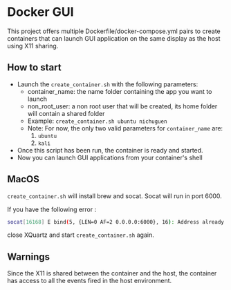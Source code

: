 # Docker GUI
This project offers multiple Dockerfile/docker-compose.yml pairs to create containers that can launch GUI application on the same display as the host using X11 sharing.

## How to start

- Launch the `create_container.sh` with the following parameters:
  - container_name: the name folder containing the app you want to launch
  - non_root_user: a non root user that will be created, its home folder will contain a shared folder
  - Example: `create_container.sh ubuntu nichuguen`
  - Note: For now, the only two valid parameters for `container_name` are:
    1. `ubuntu`
    2. `kali`
- Once this script has been run, the container is ready and started.
- Now you can launch GUI applications from your container's shell

## MacOS
`create_container.sh` will install brew and socat. Socat will run in port 6000.

If you have the following error :

```bash
socat[16168] E bind(5, {LEN=0 AF=2 0.0.0.0:6000}, 16): Address already in use
```

close XQuartz and start `create_container.sh` again.

## Warnings

Since the X11 is shared between the container and the host, the container has access to all the events fired in the host environment.
